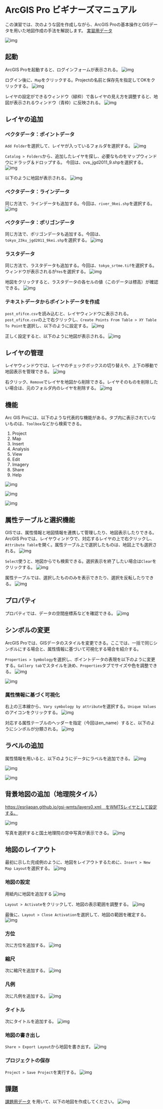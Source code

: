 # ArcGIS Pro ビギナーズマニュアル
この演習では、次のような図を作成しながら、ArcGIS Proの基本操作とGISデータを用いた地図作成の手法を解説します。
[実習用データ](https://github.com/gis-oer/datasets/raw/master/tokyo.zip)

![img](./img/1-1.png)


## 起動
ArcGIS Proを起動すると、ログインフォームが表示される。
![img](./img/1-2.png)
 
ログイン後に、`Map`をクリックする。Projectの名前と保存先を指定してOKをクリックする。
 ![img](./img/1-3.png)
 
レイヤの設定ができるウィンドウ（緑枠）で各レイヤの見え方を調整すると、地図が表示されるウィンドウ（青枠）に反映される。
 ![img](./img/1-4.png)
 
## レイヤの追加
 
### ベクタデータ：ポイントデータ
`Add Folder`を選択して、レイヤが入っているフォルダを選択する。
![img](./img/1-5.png)
 
`Catalog > Folders`から、追加したレイヤを探し、必要なものをマップウィンドウにドラッグ＆ドロップする。
今回は、cvs_jgd2011_9.shpを選択する。
![img](./img/1-6.png)

以下のように地図が表示される。
![img](./img/1-7.png)

### ベクタデータ：ラインデータ
同じ方法で、ラインデータも追加する。今回は、`river_9kei.shp`を選択する。
![img](./img/1-8.png)

### ベクタデータ：ポリゴンデータ
同じ方法で、ポリゴンデータも追加する。今回は、`tokyo_23ku_jgd2011_9kei.shp`を選択する。
![img](./img/1-9.png)

### ラスタデータ
同じ方法で、ラスタデータも追加する。今回は、`tokyo_srtme.tif`を選択する。ウィンドウが表示されるが`Yes`を選択する。
![img](./img/1-10.png)

地図をクリックすると、ラスタデータの各セルの値（このデータは標高）が確認できる。
![img](./img/1-11.png)

### テキストデータからポイントデータを作成
`post_ofifce.csv`を読み込むと、レイヤウィンドウに表示される。`post_ofifce.csv`の上で右クリックし、`Create Points From Table > XY Table To Point`を選択し、以下のように設定する。
![img](./img/1-12.png)

正しく設定すると、以下のように地図が表示される。
![img](./img/1-13.png)

## レイヤの管理

レイヤウィンドウでは、レイヤのチェックボックスの切り替えや、上下の移動で地図表示を管理できる。
![img](./img/1-14.png)

右クリック、`Remove`でレイヤを地図から削除できる。レイヤそのものを削除したい場合は、元のフォルダ内のレイヤを削除する。
![img](./img/1-15.png)

## 機能
Arc GIS Proには、以下のような代表的な機能がある。タブ内に表示されていないものは、`Toolbox`などから検索できる。

1. Project
2. Map
3. Insert
4. Analysis
5. View
6. Edit
7. Imagery
8. Share
9. Help

![img](./img/1-16.png)

![img](./img/1-17.png)

![img](./img/1-18.png)

## 属性テーブルと選択機能
GISでは、属性情報と地図情報を連携して管理したり、地図表示したりできる。ArcGIS Proでは、レイヤウィンドウで、対応するレイヤの上で右クリックし、`Attribute Table`を開く。属性テーブル上で選択したものは、地図上でも選択される。
![img](./img/1-19.png)

`Select`使うと、地図からでも検索できる。選択表示を終了したい場合は`Clear`をクリックする。
![img](./img/1-20.png)

属性テーブルでは、選択したもののみを表示できたり、選択を反転したりできる。
![img](./img/1-21.png)

## プロパティ
プロパティでは、データの空間座標系などを確認できる。
![img](./img/1-22.png)

## シンボルの変更
ArcGIS Proでは、GISデータのスタイルを変更できる。ここでは、一括で同じシンボルにする場合と、属性情報に基づいて可視化する場合を紹介する。

`Properties > Symbology`を選択し、ポイントデータの表現を以下のように変更する。`Gallery tab`でスタイルを決め、`Properties`タブでサイズや色を調整できる。
![img](./img/1-23.png)

![img](./img/1-24.png)

### 属性情報に基づく可視化
右上の三本線から、`Vary symbology by attribute`を選択する。`Unique Values`のアイコンをクリックする。
![img](./img/1-25.png)

対応する属性テーブルのヘッダーを指定（今回はen_name）すると、以下のようにシンボルが分類される。
![img](./img/1-26.png)

## ラベルの追加
属性情報を用いると、以下のようにデータにラベルを追加できる。
![img](./img/1-27.png)

![img](./img/1-28.png)

![img](./img/1-29.png)

## 背景地図の追加（地理院タイル）
https://esrijapan.github.io/gsi-wmts/layers0.xml　をWMTSレイヤとして設定する。

![img](./img/1-30.png)

写真を選択すると国土地理院の空中写真が表示できる。
![img](./img/1-31.png)


## 地図のレイアウト
最初に示した完成例のように、地図をレイアウトするために、`Insert > New Map Layout`を選択する。
![img](./img/1-32.png)

### 地図の設定

用紙内に地図を追加する
![img](./img/1-33.png)

`Layout > Activate`をクリックして、地図の表示範囲を調整する。
![img](./img/1-34.png)

最後に、`Layout > Close Activation`を選択して、地図の範囲を確定する。
![img](./img/1-35.png)

### 方位
次に方位を追加する。
![img](./img/1-36.png)

### 縮尺
次に縮尺を追加する。
![img](./img/1-37.png)

### 凡例
次に凡例を追加する。
![img](./img/1-38.png)

### タイトル
次にタイトルを追加する。
![img](./img/1-39.png)

### 地図の書き出し
`Share > Export Layout`から地図を書き出す。
![img](./img/1-40.png)

### プロジェクトの保存
`Project > Save Project`を実行する。
![img](./img/1-40.png)

## 課題
[課題用データ](https://raw.githubusercontent.com/gis-oer/datasets/master/vector/fkuchiyama_sample.zip)
を用いて、以下の地図を作成してください。
![img](./img/1-42.png)



 
 
 
 
 
 
 
 
